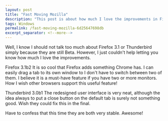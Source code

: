 ```yaml
---
layout: post
title: "Fast Moving Mozilla"
description: "This post is about how much I love the improvements in Firefox 3.1b2 and Thunderbird 3.0b1."
tags: Windows
permalink: /fast-moving-mozilla-6d25647698db
excerpt_separator: <!--more-->
---
```

Well, I know I should not talk too much about Firefox 3.1 or Thunderbird simply because they are still Beta. However, I just couldn't help letting you know how much I love the improvements.

Firefox 3.1b2
It is so cool that Firefox adds something Chrome has. I can easily drag a tab to its own window to I don't have to switch between two of them. I believe it is a must-have feature if you have two or more monitors. How I wish other browsers support this useful feature!

Thunderbird 3.0b1
The redesigned user interface is very neat, although the idea always to put a close button on the default tab is surely not something good. Wish they could fix this in the final.

Have to confess that this time they are both very stable. Awesome!
<!--more-->
